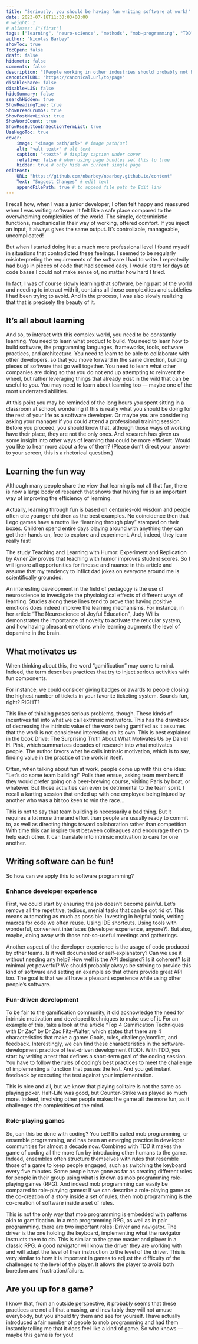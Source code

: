 ```yaml
---
title: "Seriously, you should be having fun writing software at work!"
date: 2023-07-18T11:30:03+00:00
# weight: 1
# aliases: ["/first"]
tags: ["learning", "neuro-science", "methods", "mob-programming", "TDD"]
author: "Nicolas Barbey"
showToc: true
TocOpen: false
draft: false
hidemeta: false
comments: false
description: "(People working in other industries should probably not be miserable at work either, but that is not the concern of this article.)"
canonicalURL: "https://canonical.url/to/page"
disableShare: false
disableHLJS: false
hideSummary: false
searchHidden: true
ShowReadingTime: true
ShowBreadCrumbs: true
ShowPostNavLinks: true
ShowWordCount: true
ShowRssButtonInSectionTermList: true
UseHugoToc: true
cover:
    image: "<image path/url>" # image path/url
    alt: "<alt text>" # alt text
    caption: "<text>" # display caption under cover
    relative: false # when using page bundles set this to true
    hidden: true # only hide on current single page
editPost:
    URL: "https://github.com/nbarbey/nbarbey.github.io/content"
    Text: "Suggest Changes" # edit text
    appendFilePath: true # to append file path to Edit link
---
```


I recall how, when I was a junior developer, I often felt happy and reassured when I was writing software. It felt like a safe place compared to the overwhelming complexities of the world. The simple, deterministic functions, mechanical in their way of working, offered comfort. If you inject an input, it always gives the same output. It’s controllable, manageable, uncomplicated!

But when I started doing it at a much more professional level I found myself in situations that contradicted these feelings. I seemed to be regularly misinterpreting the requirements of the software I had to write. I repeatedly had bugs in pieces of code that had seemed easy. I would stare for days at code bases I could not make sense of, no matter how hard I tried.

In fact, I was of course slowly learning that software, being part of the world and needing to interact with it, contains all those complexities and subtleties I had been trying to avoid. And in the process, I was also slowly realizing that that is precisely the beauty of it.

## It’s all about learning

And so, to interact with this complex world, you need to be constantly learning. You need to learn what product to build. You need to learn how to build software, the programming languages, frameworks, tools, software practices, and architecture. You need to learn to be able to collaborate with other developers, so that you move forward in the same direction, building pieces of software that go well together. You need to learn what other companies are doing so that you do not end up attempting to reinvent the wheel, but rather leveraging things that already exist in the wild that can be useful to you. You may need to learn about learning too — maybe one of the most underrated abilities.

At this point you may be reminded of the long hours you spent sitting in a classroom at school, wondering if this is really what you should be doing for the rest of your life as a software developer. Or maybe you are considering asking your manager if you could attend a professional training session. Before you proceed, you should know that, although those ways of working have their place, they are not the only ones. And research has given us some insight into other ways of learning that could be more efficient. Would you like to hear more about a few of them? (Please don’t direct your answer to your screen, this is a rhetorical question.)

## Learning the fun way

Although many people share the view that learning is not all that fun, there is now a large body of research that shows that having fun is an important way of improving the efficiency of learning.

Actually, learning through fun is based on centuries-old wisdom and people often cite younger children as the best examples. No coincidence then that Lego games have a motto like “learning through play” stamped on their boxes. Children spend entire days playing around with anything they can get their hands on, free to explore and experiment. And, indeed, they learn really fast!

The study Teaching and Learning with Humor: Experiment and Replication by Avner Ziv proves that teaching with humor improves student scores. So I will ignore all opportunities for finesse and nuance in this article and assume that my tendency to inflict dad jokes on everyone around me is scientifically grounded.

An interesting development in the field of pedagogy is the use of neuroscience to investigate the physiological effects of different ways of learning. Studies along these lines tend to prove that having positive emotions does indeed improve the learning mechanisms. For instance, in her article “The Neuroscience of Joyful Education”, Judy Willis demonstrates the importance of novelty to activate the reticular system, and how having pleasant emotions while learning augments the level of dopamine in the brain.

## What motivates us

When thinking about this, the word “gamification” may come to mind. Indeed, the term describes practices that try to inject serious activities with fun components.

For instance, we could consider giving badges or awards to people closing the highest number of tickets in your favorite ticketing system. Sounds fun, right? RIGHT?

This line of thinking poses serious problems, though. These kinds of incentives fall into what we call extrinsic motivators. This has the drawback of decreasing the intrinsic value of the work being gamified as it assumes that the work is not considered interesting on its own. This is best explained in the book Drive: The Surprising Truth About What Motivates Us by Daniel H. Pink, which summarizes decades of research into what motivates people. The author favors what he calls intrinsic motivation, which is to say, finding value in the practice of the work in itself.

Often, when talking about fun at work, people come up with this one idea: “Let’s do some team building!” Polls then ensue, asking team members if they would prefer going on a beer-brewing course, visiting Paris by boat, or whatever. But those activities can even be detrimental to the team spirit. I recall a karting session that ended up with one employee being injured by another who was a bit too keen to win the race…

This is not to say that team building is necessarily a bad thing. But it requires a lot more time and effort than people are usually ready to commit to, as well as directing things toward collaboration rather than competition. With time this can inspire trust between colleagues and encourage them to help each other. It can translate into intrinsic motivation to care for one another.

## Writing software can be fun!

So how can we apply this to software programming?

### Enhance developer experience

First, we could start by ensuring the job doesn’t become painful. Let’s remove all the repetitive, tedious, menial tasks that can be got rid of. This means automating as much as possible. Investing in helpful tools, writing macros for code we often reuse. Using IDE shortcuts. Using tools with wonderful, convenient interfaces (developer experience, anyone?). But also, maybe, doing away with those not-so-useful meetings and gatherings.

Another aspect of the developer experience is the usage of code produced by other teams. Is it well documented or self-explanatory? Can we use it without needing any help? How well is the API designed? Is it coherent? Is it minimal yet powerful? We should probably always be striving to provide this kind of software and setting an example so that others provide great API too. The goal is that we all have a pleasant experience while using other people’s software.

### Fun-driven development

To be fair to the gamification community, it did acknowledge the need for intrinsic motivation and developed techniques to make use of it. For an example of this, take a look at the article “Top 4 Gamification Techniques with Dr Zac” by Dr Zac Fitz-Walter, which states that there are 4 characteristics that make a game: Goals, rules, challenge/conflict, and feedback. Interestingly, we can find these characteristics in the software-development practice of test-driven development (TDD). With TDD, you start by writing a test that defines a short-term goal of the coding session. You have to follow the rules of coding’s best practices to meet the challenge of implementing a function that passes the test. And you get instant feedback by executing the test against your implementation.

This is nice and all, but we know that playing solitaire is not the same as playing poker. Half-Life was good, but Counter-Strike was played so much more. Indeed, involving other people makes the game all the more fun, as it challenges the complexities of the mind.

### Role-playing games

So, can this be done with coding? You bet! It’s called mob programming, or ensemble programming, and has been an emerging practice in developer communities for almost a decade now. Combined with TDD it makes the game of coding all the more fun by introducing other humans to the game. Indeed, ensembles often structure themselves with rules that resemble those of a game to keep people engaged, such as switching the keyboard every five minutes. Some people have gone as far as creating different roles for people in their group using what is known as mob programming role-playing games (RPG). And indeed mob programming can easily be compared to role-playing games: If we can describe a role-playing game as the co-creation of a story inside a set of rules, then mob programming is the co-creation of software inside a set of rules.

This is not the only way that mob programming is embedded with patterns akin to gamification. In a mob programming RPG, as well as in pair programming, there are two important roles: Driver and navigator. The driver is the one holding the keyboard, implementing what the navigator instructs them to do. This is similar to the game master and player in a classic RPG. A good navigator will know the driver they are working with and will adapt the level of their instruction to the level of the driver. This is very similar to how it is important in games to adjust the difficulty of the challenges to the level of the player. It allows the player to avoid both boredom and frustration/failure.
## Are you up for a game?

I know that, from an outside perspective, it probably seems that these practices are not all that amusing, and inevitably they will not amuse everybody, but you should try them and see for yourself. I have actually introduced a fair number of people to mob programming and had them instantly telling me that it does feel like a kind of game. So who knows — maybe this game is for you!